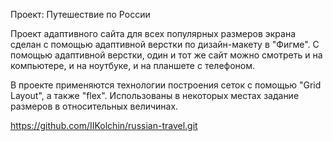 Проект: Путешествие по России

Проект адаптивного сайта для всех популярных размеров экрана сделан с помощью адаптивной верстки по дизайн-макету в "Фигме". С помощью адаптивной верстки, один и тот же сайт можно смотреть и на компьютере, и на ноутбуке, и на планшете с телефоном.

В проекте применяются технологии построения сеток с помощью "Grid Layout", а также "flex". Использованы в некоторых местах задание размеров в относительных величинах.

https://github.com/IIKolchin/russian-travel.git
